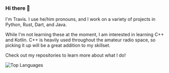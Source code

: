 ### Hi there 👋

I'm Travis. I use he/him pronouns, and I work on a variety of projects in Python, Rust, Dart, and Java. 

While I'm not learning these at the moment, I am interested in learning C++ and Kotlin. C++ is heavily used throughout the 
amateur radio space, so picking it up will be a great addition to my skillset. 

Check out my repositories to learn more about what I do!


![Top Languages](https://github-readme-stats.vercel.app/api/top-langs/?username=tweirtx&layout=compact)
